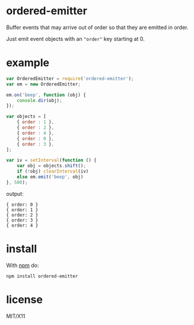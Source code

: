 ordered-emitter
===============

Buffer events that may arrive out of order so that they are emitted in order.

Just emit event objects with an `"order"` key starting at 0.

example
=======

``` js
var OrderedEmitter = require('ordered-emitter');
var em = new OrderedEmitter;

em.on('beep', function (obj) {
    console.dir(obj);
});

var objects = [
    { order : 1 },
    { order : 2 },
    { order : 4 },
    { order : 0 },
    { order : 3 },
];

var iv = setInterval(function () {
    var obj = objects.shift();
    if (!obj) clearInterval(iv)
    else em.emit('beep', obj)
}, 500);
```

output:

```
{ order: 0 }
{ order: 1 }
{ order: 2 }
{ order: 3 }
{ order: 4 }
```

install
=======

With [npm](http://npmjs.org) do:

```
npm install ordered-emitter
```

license
=======

MIT/X11
